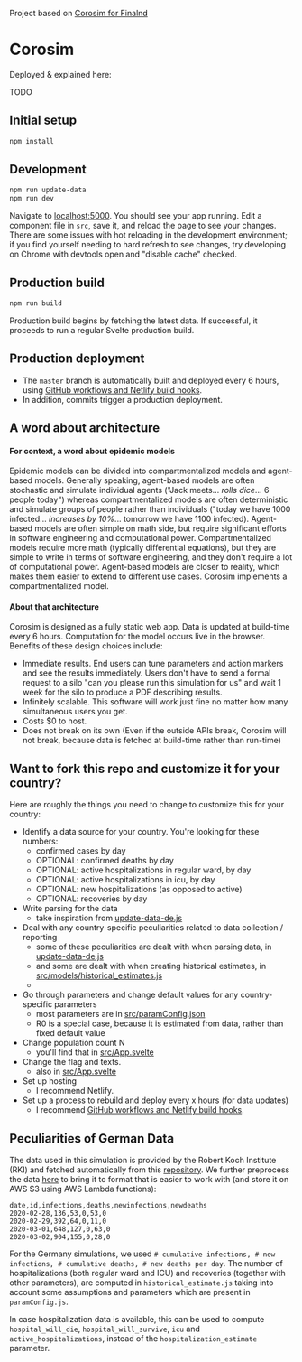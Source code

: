 Project based on [Corosim for Finalnd](https://github.com/futurice/corona-simulations)

# Corosim

Deployed & explained here:

TODO

## Initial setup

```bash
npm install
```

## Development

```bash
npm run update-data
npm run dev
```

Navigate to [localhost:5000](http://localhost:5000). You should see your app running.
Edit a component file in `src`, save it, and reload the page to see your changes.
There are some issues with hot reloading in the development environment; if you
find yourself needing to hard refresh to see changes, try developing on Chrome
with devtools open and "disable cache" checked.

## Production build

```bash
npm run build
```

Production build begins by fetching the latest data. If successful, it proceeds to run a regular Svelte production build.

## Production deployment

- The `master` branch is automatically built and deployed every 6 hours, using [GitHub workflows and Netlify build hooks](https://ericjinks.com/blog/2019/netlify-scheduled-build/).
- In addition, commits trigger a production deployment.

## A word about architecture

#### For context, a word about epidemic models

Epidemic models can be divided into compartmentalized models and agent-based models. Generally speaking, agent-based models are often stochastic and simulate individual agents ("Jack meets... *rolls dice*... 6 people today") whereas compartmentalized models are often deterministic and simulate groups of people rather than individuals ("today we have 1000 infected... *increases by 10%*... tomorrow we have 1100 infected). Agent-based models are often simple on math side, but require significant efforts in software engineering and computational power. Compartmentalized models require more math (typically differential equations), but they are simple to write in terms of software engineering, and they don't require a lot of computational power. Agent-based models are closer to reality, which makes them easier to extend to different use cases. Corosim implements a compartmentalized model.

#### About that architecture

Corosim is designed as a fully static web app. Data is updated at build-time every 6 hours. Computation for the model occurs live in the browser. Benefits of these design choices include:
- Immediate results. End users can tune parameters and action markers and see the results immediately. Users don't have to send a formal request to a silo "can you please run this simulation for us" and wait 1 week for the silo to produce a PDF describing results.
- Infinitely scalable. This software will work just fine no matter how many simultaneous users you get.
- Costs $0 to host.
- Does not break on its own (Even if the outside APIs break, Corosim will not break, because data is fetched at build-time rather than run-time)

## Want to fork this repo and customize it for your country?

Here are roughly the things you need to change to customize this for your country:
- Identify a data source for your country. You're looking for these numbers:
    - confirmed cases by day
    - OPTIONAL: confirmed deaths by day
    - OPTIONAL: active hospitalizations in regular ward, by day
    - OPTIONAL: active hospitalizations in icu, by day
    - OPTIONAL: new hospitalizations (as opposed to active)
    - OPTIONAL: recoveries by day
- Write parsing for the data
    - take inspiration from [update-data-de.js](https://github.com/futurice/corona-simulation-germany/blob/master/update-data-de.js)
- Deal with any country-specific peculiarities related to data collection / reporting
    - some of these peculiarities are dealt with when parsing data, in [update-data-de.js](https://github.com/futurice/corona-simulation-germany/blob/master/update-data-de.js)
    - and some are dealt with when creating historical estimates, in [src/models/historical_estimates.js](https://github.com/futurice/corona-simulation-germany/blob/master/src/models/historical_estimates.js)
    - 
- Go through parameters and change default values for any country-specific parameters
    - most parameters are in [src/paramConfig.json](https://github.com/futurice/corona-simulation-germany/blob/master/src/paramConfig.json)
    - R0 is a special case, because it is estimated from data, rather than fixed default value
- Change population count N
    - you'll find that in [src/App.svelte](https://github.com/futurice/corona-simulation-germany/blob/master/src/App.svelte)
- Change the flag and texts.
    - also in [src/App.svelte](https://github.com/futurice/corona-simulation-germany/blob/master/src/App.svelte)
- Set up hosting
    - I recommend Netlify.
- Set up a process to rebuild and deploy every x hours (for data updates)
    - I recommend [GitHub workflows and Netlify build hooks](https://ericjinks.com/blog/2019/netlify-scheduled-build/).

## Peculiarities of German Data 

The data used in this simulation is provided by the Robert Koch Institute (RKI) and fetched automatically from this [repository](https://github.com/swildermann/COVID-19). We further preprocess the data [here](https://github.com/futurice/corona-simulation-germany) to bring it to format that is easier to work with (and store it on AWS S3 using AWS Lambda functions): 

```
date,id,infections,deaths,newinfections,newdeaths
2020-02-28,136,53,0,53,0
2020-02-29,392,64,0,11,0
2020-03-01,648,127,0,63,0
2020-03-02,904,155,0,28,0
```
For the Germany simulations, we used `# cumulative infections, # new infections, # cumulative deaths, # new deaths per day`. The number of hospitalizations (both regular ward and ICU) and recoveries (together with other parameters), are computed in `historical_estimate.js` taking into account some assumptions and parameters which are present in `paramConfig.js`.

In case hospitalization data is available, this can be used to compute `hospital_will_die`, `hospital_will_survive`, `icu` and `active_hospitalizations`, instead of the  `hospitalization_estimate` parameter. 


